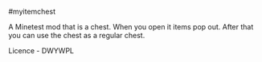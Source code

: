 #myitemchest

A Minetest mod that is a chest. When you open it items pop out. After that you can use the chest as a regular chest.

Licence - DWYWPL
